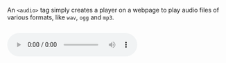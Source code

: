 An `<audio>` tag simply creates a player on a webpage to play audio files of
various formats, like `wav`, `ogg` and `mp3`.

<codeblock language="html" type="lesson">
<code>
<audio src="https://www2.cs.uic.edu/~i101/SoundFiles/CantinaBand60.wav" controls>
</audio>
</code>
</codeblock>
